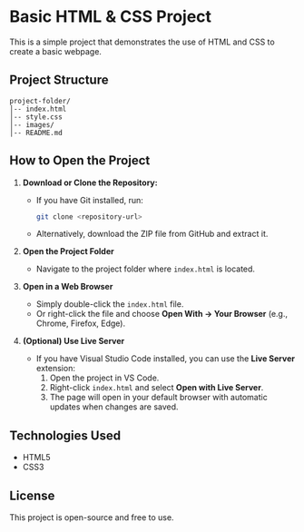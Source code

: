 # Basic HTML & CSS Project

This is a simple project that demonstrates the use of HTML and CSS to create a basic webpage.

## Project Structure
```
project-folder/
│-- index.html
│-- style.css
│-- images/
│-- README.md
```

## How to Open the Project

1. **Download or Clone the Repository:**
   - If you have Git installed, run:
     ```bash
     git clone <repository-url>
     ```
   - Alternatively, download the ZIP file from GitHub and extract it.

2. **Open the Project Folder**
   - Navigate to the project folder where `index.html` is located.

3. **Open in a Web Browser**
   - Simply double-click the `index.html` file.
   - Or right-click the file and choose **Open With → Your Browser** (e.g., Chrome, Firefox, Edge).

4. **(Optional) Use Live Server**
   - If you have Visual Studio Code installed, you can use the **Live Server** extension:
     1. Open the project in VS Code.
     2. Right-click `index.html` and select **Open with Live Server**.
     3. The page will open in your default browser with automatic updates when changes are saved.

## Technologies Used
- HTML5
- CSS3

## License
This project is open-source and free to use.

